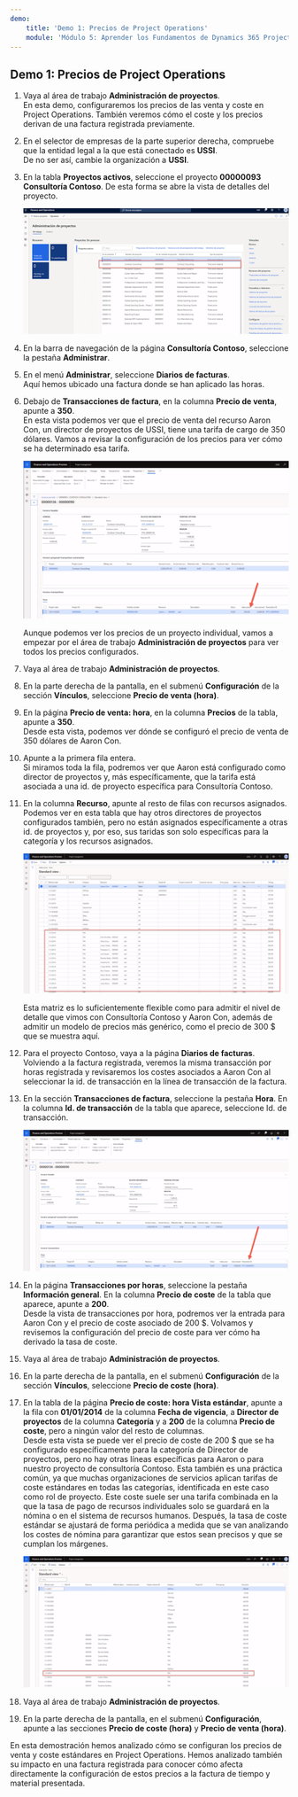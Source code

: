 ```yaml
---
demo:
    title: 'Demo 1: Precios de Project Operations'
    module: 'Módulo 5: Aprender los Fundamentos de Dynamics 365 Project Operations'
---
```


## Demo 1: Precios de Project Operations

1. Vaya al área de trabajo **Administración de proyectos**.  
    En esta demo, configuraremos los precios de las venta y coste en Project Operations. También veremos cómo el coste y los precios derivan de una factura registrada previamente.

1. En el selector de empresas de la parte superior derecha, compruebe que la entidad legal a la que está conectado es **USSI**.  
    De no ser así, cambie la organización a **USSI**.

1. En la tabla **Proyectos activos**, seleccione el proyecto **00000093 Consultoría Contoso**. De esta forma se abre la vista de detalles del proyecto.

    ![Una captura de pantalla del área de trabajo Administración de proyectos con Consultoría Contoso resaltada en Proyectos activos.](./media/projops_prices_1_selecting_contoso_consulting.png)

1. En la barra de navegación de la página **Consultoría Contoso**, seleccione la pestaña **Administrar**.

1. En el menú **Administrar**, seleccione **Diarios de facturas**.  
    Aquí hemos ubicado una factura donde se han aplicado las horas.

1. Debajo de **Transacciones de factura**, en la columna **Precio de venta**, apunte a **350**.  
    En esta vista podemos ver que el precio de venta del recurso Aaron Con, un director de proyectos de USSI, tiene una tarifa de cargo de 350 dólares. Vamos a revisar la configuración de los precios para ver cómo se ha determinado esa tarifa.

    ![Una captura de pantalla de un diario de facturas con el valor 350 resaltado en la columna Precio de venta.](./media/projops_prices_2_point_to_350.png)  

    Aunque podemos ver los precios de un proyecto individual, vamos a empezar por el área de trabajo **Administración de proyectos** para ver todos los precios configurados.

1. Vaya al área de trabajo **Administración de proyectos**.

1. En la parte derecha de la pantalla, en el submenú **Configuración** de la sección **Vínculos**, seleccione **Precio de venta (hora)**.

1. En la página **Precio de venta: hora**, en la columna **Precios** de la tabla, apunte a **350**.  
Desde esta vista, podemos ver dónde se configuró el precio de venta de 350 dólares de Aaron Con.

1. Apunte a la primera fila entera.  
    Si miramos toda la fila, podremos ver que Aaron está configurado como director de proyectos y, más específicamente, que la tarifa está asociada a una id. de proyecto específica para Consultoría Contoso.

1. En la columna **Recurso**, apunte al resto de filas con recursos asignados.  
    Podemos ver en esta tabla que hay otros directores de proyectos configurados también, pero no están asignados específicamente a otras id. de proyectos y, por eso, sus taridas son solo específicas para la categoría y los recursos asignados.

    ![Una captura de pantalla de la página Precio de venta: hora con todas las filas con recursos asignados resaltadas en la table.](./media/projops_prices_3_resources_table.png)  

    Esta matriz es lo suficientemente flexible como para admitir el nivel de detalle que vimos con Consultoría Contoso y Aaron Con, además de admitir un modelo de precios más genérico, como el precio de 300 $ que se muestra aquí.

1. Para el proyecto Contoso, vaya a la página **Diarios de facturas**.  
    Volviendo a la factura registrada, veremos la misma transacción por horas registrada y revisaremos los costes asociados a Aaron Con al seleccionar la id. de transacción en la línea de transacción de la factura.

1. En la sección **Transacciones de factura**, seleccione la pestaña **Hora**. En la columna **Id. de transacción** de la tabla que aparece, seleccione Id. de transacción.

    ![Una captura de pantalla de la página Diario de factura con la columna Id. de transacción resaltada.](./media/projops_prices_4_select_a_transaction_id.png)

1. En la página **Transacciones por horas**, seleccione la pestaña **Información general**. En la columna **Precio de coste** de la tabla que aparece, apunte a **200**.  
    Desde la vista de transacciones por hora, podremos ver la entrada para Aaron Con y el precio de coste asociado de 200 $. Volvamos y revisemos la configuración del precio de coste para ver cómo ha derivado la tasa de coste.

1. Vaya al área de trabajo **Administración de proyectos**.

1. En la parte derecha de la pantalla, en el submenú **Configuración** de la sección **Vínculos**, seleccione **Precio de coste (hora)**.

1. En la tabla de la página **Precio de coste: hora Vista estándar**, apunte a la fila con **01/01/2014** de la columna **Fecha de vigencia**, a **Director de proyectos** de la columna **Categoría** y a **200** de la columna **Precio de coste**, pero a ningún valor del resto de columnas.  
    Desde esta vista se puede ver el precio de coste de 200 $ que se ha configurado específicamente para la categoría de Director de proyectos, pero no hay otras líneas específicas para Aaron o para nuestro proyecto de consultoría Contoso. Esta también es una práctica común, ya que muchas organizaciones de servicios aplican tarifas de coste estándares en todas las categorías, identificada en este caso como rol de proyecto. Este coste suele ser una tarifa combinada en la que la tasa de pago de recursos individuales solo se guardará en la nómina o en el sistema de recursos humanos. Después, la tasa de coste estándar se ajustará de forma periódica a medida que se van analizando los costes de nómina para garantizar que estos sean precisos y que se cumplan los márgenes.

    ![Una captura de pantalla de la tabla Precio de coste: hora con la fila Precios de director de proyectos resaltada.](./media/projops_prices_5_cost_price_hour_table.png)

1. Vaya al área de trabajo **Administración de proyectos**.

1. En la parte derecha de la pantalla, en el submenú **Configuración**, apunte a las secciones **Precio de coste (hora)** y **Precio de venta (hora)**.  

En esta demostración hemos analizado cómo se configuran los precios de venta y coste estándares en Project Operations. Hemos analizado también su impacto en una factura registrada para conocer cómo afecta directamente la configuración de estos precios a la factura de tiempo y material presentada.
